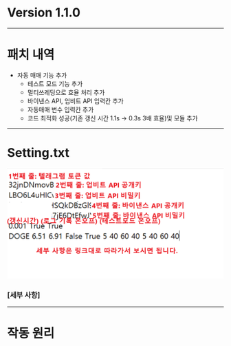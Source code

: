 # Version 1.1.0

---

# 패치 내역
- 자동 매매 기능 추가
  - 테스트 모드 기능 추가
  - 멀티쓰레딩으로 효율 처리 추가
  - 바이낸스 API, 업비트 API 입력칸 추가
  - 자동매매 변수 입력칸 추가
  - 코드 최적화 성공(기존 갱신 시간 1.1s -> 0.3s 3배 효율)및 모듈 추가

---

# Setting.txt
![1_1_0_1](./1_1_0_1.png)
### [세부 사항]

---

# 작동 원리
